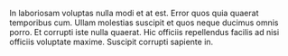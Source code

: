 In laboriosam voluptas nulla modi et at est. Error quos quia quaerat temporibus cum. Ullam molestias suscipit et quos neque ducimus omnis porro. Et corrupti iste nulla quaerat. Hic officiis repellendus facilis ad nisi officiis voluptate maxime. Suscipit corrupti sapiente in.